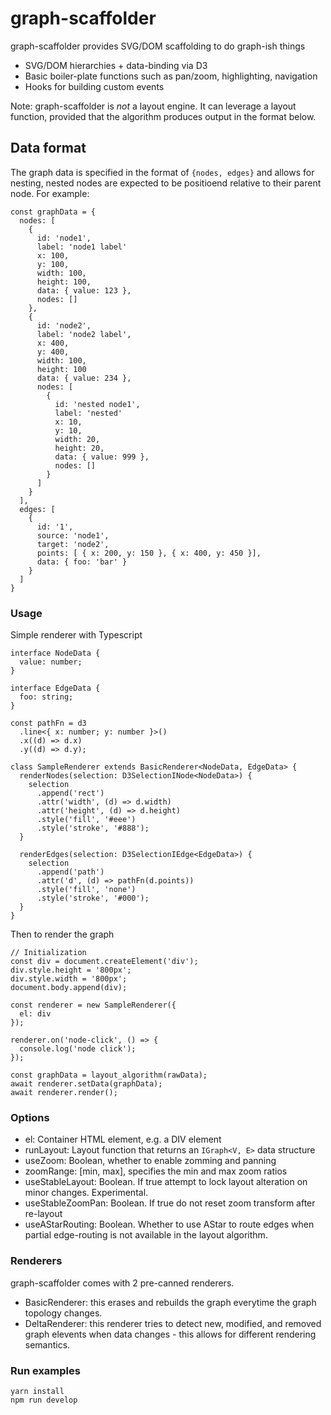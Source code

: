 # graph-scaffolder
graph-scaffolder provides SVG/DOM scaffolding to do graph-ish things
- SVG/DOM hierarchies + data-binding via D3
- Basic boiler-plate functions such as pan/zoom, highlighting, navigation
- Hooks for building custom events

Note: graph-scaffolder is _not_ a layout engine. It can leverage a layout function, provided that the algorithm produces output in the format below.


## Data format
The graph data is specified in the format of `{nodes, edges}` and allows for nesting, nested nodes are expected to be positioend relative to their parent node.  For example:

```
const graphData = {
  nodes: [
    {
      id: 'node1',
      label: 'node1 label'
      x: 100,
      y: 100,
      width: 100,
      height: 100,
      data: { value: 123 },
      nodes: []
    },
    {
      id: 'node2',
      label: 'node2 label',
      x: 400,
      y: 400,
      width: 100,
      height: 100
      data: { value: 234 },
      nodes: [
        {
          id: 'nested node1',
          label: 'nested'
          x: 10,
          y: 10,
          width: 20,
          height: 20,
          data: { value: 999 },
          nodes: []
        }
      ]
    }
  ],
  edges: [
    {
      id: '1',
      source: 'node1',
      target: 'node2',
      points: [ { x: 200, y: 150 }, { x: 400, y: 450 }],
      data: { foo: 'bar' }
    }
  ]
}
```

### Usage
Simple renderer with Typescript

```
interface NodeData {
  value: number;
}

interface EdgeData {
  foo: string;
}

const pathFn = d3
  .line<{ x: number; y: number }>()
  .x((d) => d.x)
  .y((d) => d.y);

class SampleRenderer extends BasicRenderer<NodeData, EdgeData> {
  renderNodes(selection: D3SelectionINode<NodeData>) {
    selection 
      .append('rect')
      .attr('width', (d) => d.width)
      .attr('height', (d) => d.height)
      .style('fill', '#eee')
      .style('stroke', '#888');
  }

  renderEdges(selection: D3SelectionIEdge<EdgeData>) {
    selection
      .append('path')
      .attr('d', (d) => pathFn(d.points))
      .style('fill', 'none')
      .style('stroke', '#000');
  }
}
```

Then to render the graph

```
// Initialization
const div = document.createElement('div');
div.style.height = '800px';
div.style.width = '800px';
document.body.append(div);

const renderer = new SampleRenderer({
  el: div
});

renderer.on('node-click', () => {
  console.log('node click');
});

const graphData = layout_algorithm(rawData);
await renderer.setData(graphData);
await renderer.render();
```

### Options
- el: Container HTML element, e.g. a DIV element
- runLayout: Layout function that returns an `IGraph<V, E>` data structure
- useZoom: Boolean, whether to enable zomming and panning
- zoomRange: [min, max], specifies the min and max zoom ratios
- useStableLayout: Boolean. If true attempt to lock layout alteration on minor changes. Experimental.
- useStableZoomPan: Boolean. If true do not reset zoom transform after re-layout
- useAStarRouting: Boolean. Whether to use AStar to route edges when partial edge-routing is not available in the layout algorithm.


### Renderers
graph-scaffolder comes with 2 pre-canned renderers. 
- BasicRenderer: this erases and rebuilds the graph everytime the graph topology changes.
- DeltaRenderer: this renderer tries to detect new, modified, and removed graph elevents when data changes - this allows for different rendering semantics.  


### Run examples
```
yarn install
npm run develop
```
